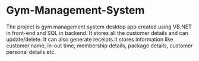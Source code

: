 # Gym-Management-System
The project is gym management system desktop app created using VB.NET in front-end and SQL in backend. It stores all the customer details and can update/delete. It can also generate receipts.it stores information like customer name, in-out time, membership details, package details, customer personal details etc.
